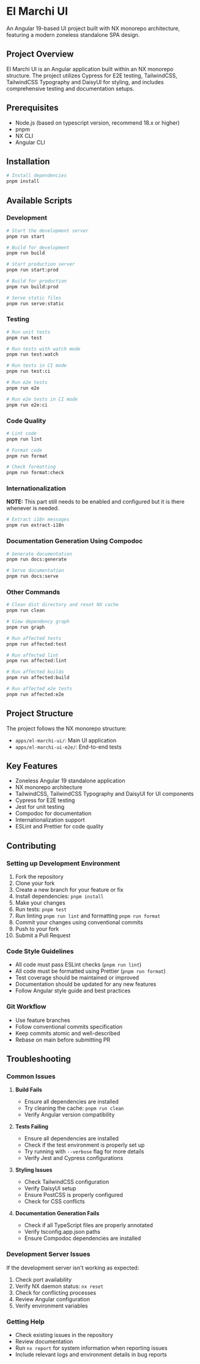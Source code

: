 # El Marchi UI

An Angular 19-based UI project built with NX monorepo architecture, featuring a modern zoneless standalone SPA design.

## Project Overview

El Marchi UI is an Angular application built within an NX monorepo structure. The project utilizes Cypress for E2E testing, TailwindCSS, TailwindCSS Typography and DaisyUI for styling, and includes comprehensive testing and documentation setups.

## Prerequisites

- Node.js (based on typescript version, recommend 18.x or higher)
- pnpm
- NX CLI
- Angular CLI

## Installation

```bash
# Install dependencies
pnpm install
```

## Available Scripts

### Development

```bash
# Start the development server
pnpm run start

# Build for development
pnpm run build

# Start production server
pnpm run start:prod

# Build for production
pnpm run build:prod

# Serve static files
pnpm run serve:static
```

### Testing

```bash
# Run unit tests
pnpm run test

# Run tests with watch mode
pnpm run test:watch

# Run tests in CI mode
pnpm run test:ci

# Run e2e tests
pnpm run e2e

# Run e2e tests in CI mode
pnpm run e2e:ci
```

### Code Quality

```bash
# Lint code
pnpm run lint

# Format code
pnpm run format

# Check formatting
pnpm run format:check
```

### Internationalization

**NOTE:** This part still needs to be enabled and configured but it is there whenever is needed.

```bash
# Extract i18n messages
pnpm run extract-i18n
```

### Documentation Generation Using Compodoc

```bash
# Generate documentation
pnpm run docs:generate

# Serve documentation
pnpm run docs:serve
```

### Other Commands

```bash
# Clean dist directory and reset NX cache
pnpm run clean

# View dependency graph
pnpm run graph

# Run affected tests
pnpm run affected:test

# Run affected lint
pnpm run affected:lint

# Run affected builds
pnpm run affected:build

# Run affected e2e tests
pnpm run affected:e2e
```

## Project Structure

The project follows the NX monorepo structure:

- `apps/el-marchi-ui/`: Main UI application
- `apps/el-marchi-ui-e2e/`: End-to-end tests

## Key Features

- Zoneless Angular 19 standalone application
- NX monorepo architecture
- TailwindCSS, TailwindCSS Typography and DaisyUI for UI components
- Cypress for E2E testing
- Jest for unit testing
- Compodoc for documentation
- Internationalization support
- ESLint and Prettier for code quality

## Contributing

### Setting up Development Environment

1. Fork the repository
2. Clone your fork
3. Create a new branch for your feature or fix
4. Install dependencies: `pnpm install`
5. Make your changes
6. Run tests: `pnpm test`
7. Run linting `pnpm run lint` and formatting `pnpm run format`
8. Commit your changes using conventional commits
9. Push to your fork
10. Submit a Pull Request

### Code Style Guidelines

- All code must pass ESLint checks (`pnpm run lint`)
- All code must be formatted using Prettier (`pnpm run format`)
- Test coverage should be maintained or improved
- Documentation should be updated for any new features
- Follow Angular style guide and best practices

### Git Workflow

- Use feature branches
- Follow conventional commits specification
- Keep commits atomic and well-described
- Rebase on main before submitting PR

## Troubleshooting

### Common Issues

1. **Build Fails**
   - Ensure all dependencies are installed
   - Try cleaning the cache: `pnpm run clean`
   - Verify Angular version compatibility

2. **Tests Failing**
   - Ensure all dependencies are installed
   - Check if the test environment is properly set up
   - Try running with `--verbose` flag for more details
   - Verify Jest and Cypress configurations

3. **Styling Issues**
   - Check TailwindCSS configuration
   - Verify DaisyUI setup
   - Ensure PostCSS is properly configured
   - Check for CSS conflicts

4. **Documentation Generation Fails**
   - Check if all TypeScript files are properly annotated
   - Verify tsconfig.app.json paths
   - Ensure Compodoc dependencies are installed

### Development Server Issues

If the development server isn't working as expected:

1. Check port availability
2. Verify NX daemon status: `nx reset`
3. Check for conflicting processes
4. Review Angular configuration
5. Verify environment variables

### Getting Help

- Check existing issues in the repository
- Review documentation
- Run `nx report` for system information when reporting issues
- Include relevant logs and environment details in bug reports

